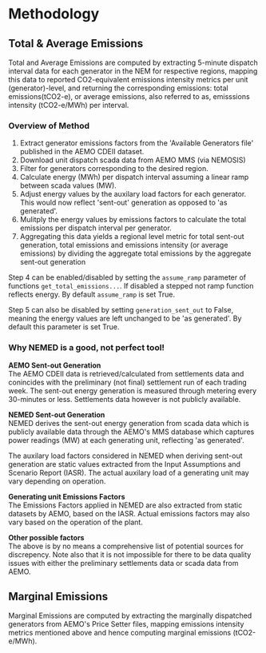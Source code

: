 # Methodology

## Total & Average Emissions
Total and Average Emissions are computed by extracting 5-minute dispatch interval data for each generator in the NEM for respective regions, mapping this data to reported CO2-equivalent emissions intensity metrics per unit (generator)-level, and returning the corresponding emissions: total emissions(tCO2-e), or average emissions, also referred to as, emisssions intensity (tCO2-e/MWh) per interval. 


### Overview of Method

1. Extract generator emissions factors from the 'Available Generators file' published in the AEMO CDEII dataset.
2. Download unit dispatch scada data from AEMO MMS (via NEMOSIS)
3. Filter for generators corresponding to the desired region.
4. Calculate energy (MWh) per dispatch interval assuming a linear ramp between scada values (MW).
5. Adjust energy values by the auxilary load factors for each generator. This would now reflect 'sent-out' generation as opposed to 'as generated'.
6. Mulitply the energy values by emissions factors to calculate the total emissions per dispatch interval per generator.
7. Aggregating this data yields a regional level metric for total sent-out generation, total emissions and emissions intensity (or average emissions) by dividing the aggregate total emissions by the aggregate sent-out generation

Step 4 can be enabled/disabled by setting the `assume_ramp` parameter of functions `get_total_emissions...`. If disabled a stepped not ramp function reflects energy. By default `assume_ramp` is set True.

Step 5 can also be disabled by setting `generation_sent_out` to False, meaning the energy values are left unchanged to be 'as generated'. By default this parameter is set True.

### Why NEMED is a good, not perfect tool!

**AEMO Sent-out Generation**<br>
The AEMO CDEII data is retrieved/calculated from settlements data and conincides with the preliminary (not final) settlement run of each trading week. The sent-out energy generation is measured through metering every 30-minutes or less. Settlements data however is not publicly available.

**NEMED Sent-out Generation**<br>
NEMED derives the sent-out energy generation from scada data which is publicly available data through the AEMO's MMS database which captures power readings (MW) at each generating unit, reflecting 'as generated'.

The auxilary load factors considered in NEMED when deriving sent-out generation are static values extracted from the Input Assumptions and Scenario Report (IASR). The actual auxilary load of a generating unit may vary depending on operation.

**Generating unit Emissions Factors**<br>
The Emissions Factors applied in NEMED are also extracted from static datasets by AEMO, based on the IASR. Actual emissions factors may also vary based on the operation of the plant.

**Other possible factors**<br>
The above is by no means a comprehensive list of potential sources for discrepency. Note also that it is not impossible for there to be data quality issues with either the preliminary settlements data or scada data from AEMO.  

## Marginal Emissions

Marginal Emissions are computed by extracting the marginally dispatched generators from AEMO's Price Setter files, mapping emissions intensity metrics mentioned above and hence computing marginal emissions (tCO2-e/MWh).